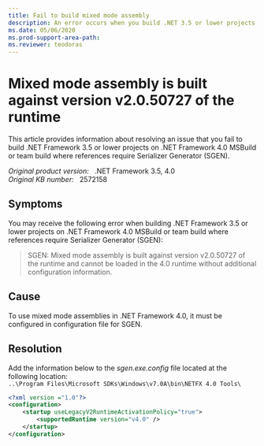 ```yaml
---
title: Fail to build mixed mode assembly
description: An error occurs when you build .NET 3.5 or lower projects on .NET 4.0 MSBuild.
ms.date: 05/06/2020
ms.prod-support-area-path: 
ms.reviewer: teodoras
---
```

# Mixed mode assembly is built against version v2.0.50727 of the runtime

This article provides information about resolving an issue that you fail to build .NET Framework 3.5 or lower projects on .NET Framework 4.0 MSBuild or team build where references require Serializer Generator (SGEN).

_Original product version:_ &nbsp; .NET Framework 3.5, 4.0  
_Original KB number:_ &nbsp; 2572158

## Symptoms

You may receive the following error when building .NET Framework 3.5 or lower projects on .NET Framework 4.0 MSBuild or team build where references require Serializer Generator (SGEN):

> SGEN: Mixed mode assembly is built against version v2.0.50727 of the runtime and cannot be loaded in the 4.0 runtime without additional configuration information.

## Cause

To use mixed mode assemblies in .NET Framework 4.0, it must be configured in configuration file for SGEN.

## Resolution

Add the information below to the *sgen.exe.config* file located at the following location:  
`..\Program Files\Microsoft SDKs\Windows\v7.0A\bin\NETFX 4.0 Tools\`

```xml
<?xml version ="1.0"?>
<configuration>
    <startup useLegacyV2RuntimeActivationPolicy="true">
        <supportedRuntime version="v4.0" />
    </startup>
</configuration>
```
